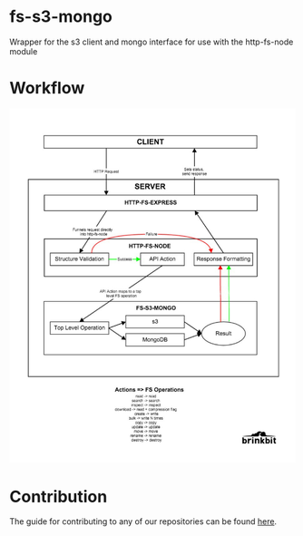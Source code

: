 # fs-s3-mongo
Wrapper for the s3 client and mongo interface for use with the http-fs-node module

# Workflow

![Workflow Diagram](images/fs_workflow.jpg "Workflow Diagram")

# Contribution

The guide for contributing to any of our repositories can be found [here](https://github.com/Brinkbit/brinkbit-style-es6#contributing).

